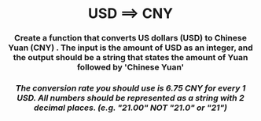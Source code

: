 <div align = "center">

# USD ==> CNY

</div>

<div align = "center">

<h3>Create a function that converts US dollars (USD) to Chinese Yuan (CNY) . The input is the amount of USD as an integer, and the output should be a string that states the amount of Yuan followed by 'Chinese Yuan'</h3>

<h3><em>The conversion rate you should use is 6.75 CNY for every 1 USD. All numbers should be represented as a string with 2 decimal places. (e.g. "21.00" NOT "21.0" or "21")</em></h3>

</div>
